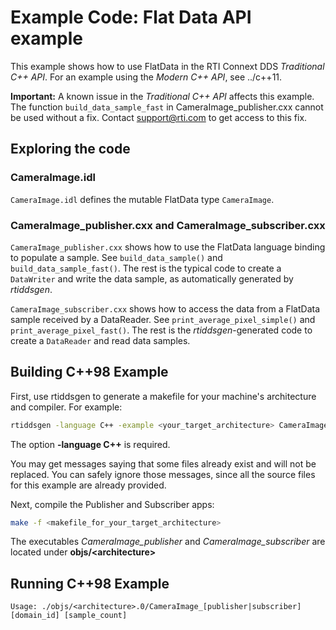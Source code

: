 # Example Code: Flat Data API example

This example shows how to use FlatData in the RTI Connext DDS _Traditional C++ API_. 
For an example using the _Modern C++ API_, see ../c++11.

**Important:** A known issue in the _Traditional C++ API_ affects this example.
The function `build_data_sample_fast` in CameraImage_publisher.cxx cannot be used
without a fix. Contact support@rti.com to get access to this fix.

## Exploring the code

### CameraImage.idl

`CameraImage.idl` defines the mutable FlatData type `CameraImage`.

### CameraImage_publisher.cxx and CameraImage_subscriber.cxx

`CameraImage_publisher.cxx` shows how to use the FlatData language binding to
populate a sample. See `build_data_sample()` and `build_data_sample_fast()`.
The rest is the typical code to create a `DataWriter` and write the data
sample, as automatically generated by *rtiddsgen*.

`CameraImage_subscriber.cxx` shows how to access the data from a FlatData
sample received by a DataReader. See `print_average_pixel_simple()` and
`print_average_pixel_fast()`. The rest is the *rtiddsgen*-generated code to
create a `DataReader` and read data samples.

## Building C++98 Example

First, use rtiddsgen to generate a makefile for your machine's architecture and
compiler. For example:

```bash
rtiddsgen -language C++ -example <your_target_architecture> CameraImage.idl
```

The option **-language C++** is required.

You may get messages saying that some files already exist and will not be
replaced. You can safely ignore those messages, since all the source files
for this example are already provided.

Next, compile the Publisher and Subscriber apps:

```bash
make -f <makefile_for_your_target_architecture>
```

The executables *CameraImage_publisher* and *CameraImage_subscriber* are located
under **objs/\<architecture\>**

## Running C++98 Example

```plain
Usage: ./objs/<architecture>.0/CameraImage_[publisher|subscriber] [domain_id] [sample_count]
```
